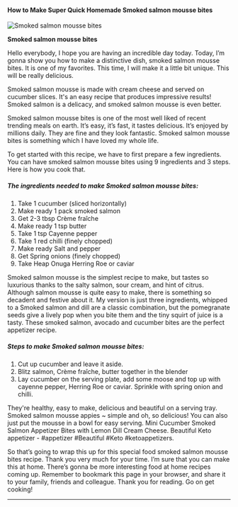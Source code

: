            

#### How to Make Super Quick Homemade Smoked salmon mousse bites

![Smoked salmon mousse bites](https://img-global.cpcdn.com/recipes/a43e5a6dd1edb989/751x532cq70/smoked-salmon-mousse-bites-recipe-main-photo.jpg)

**Smoked salmon mousse bites**

Hello everybody, I hope you are having an incredible day today. Today, I’m gonna show you how to make a distinctive dish, smoked salmon mousse bites. It is one of my favorites. This time, I will make it a little bit unique. This will be really delicious.

Smoked salmon mousse is made with cream cheese and served on cucumber slices. It's an easy recipe that produces impressive results! Smoked salmon is a delicacy, and smoked salmon mousse is even better.

Smoked salmon mousse bites is one of the most well liked of recent trending meals on earth. It’s easy, it’s fast, it tastes delicious. It’s enjoyed by millions daily. They are fine and they look fantastic. Smoked salmon mousse bites is something which I have loved my whole life.

To get started with this recipe, we have to first prepare a few ingredients. You can have smoked salmon mousse bites using 9 ingredients and 3 steps. Here is how you cook that.

##### The ingredients needed to make Smoked salmon mousse bites:

1.  Take 1 cucumber (sliced horizontally)
2.  Make ready 1 pack smoked salmon
3.  Get 2-3 tbsp Crème fraîche
4.  Make ready 1 tsp butter
5.  Take 1 tsp Cayenne pepper
6.  Take 1 red chilli (finely chopped)
7.  Make ready Salt and pepper
8.  Get Spring onions (finely chopped)
9.  Take Heap Onuga Herring Roe or caviar

Smoked salmon mousse is the simplest recipe to make, but tastes so luxurious thanks to the salty salmon, sour cream, and hint of citrus. Although salmon mousse is quite easy to make, there is something so decadent and festive about it. My version is just three ingredients, whipped to a Smoked salmon and dill are a classic combination, but the pomegranate seeds give a lively pop when you bite them and the tiny squirt of juice is a tasty. These smoked salmon, avocado and cucumber bites are the perfect appetizer recipe.

##### Steps to make Smoked salmon mousse bites:

1.  Cut up cucumber and leave it aside.
2.  Blitz salmon, Crème fraîche, butter together in the blender
3.  Lay cucumber on the serving plate, add some moose and top up with cayenne pepper, Herring Roe or caviar. Sprinkle with spring onion and chilli.

They're healthy, easy to make, delicious and beautiful on a serving tray. Smoked salmon mousse appies ~ simple and oh, so delicious! You can also just put the mousse in a bowl for easy serving. Mini Cucumber Smoked Salmon Appetizer Bites with Lemon Dill Cream Cheese. Beautiful Keto appetizer - #appetizer #Beautiful #Keto #ketoappetizers.

So that’s going to wrap this up for this special food smoked salmon mousse bites recipe. Thank you very much for your time. I’m sure that you can make this at home. There’s gonna be more interesting food at home recipes coming up. Remember to bookmark this page in your browser, and share it to your family, friends and colleague. Thank you for reading. Go on get cooking!

* * *